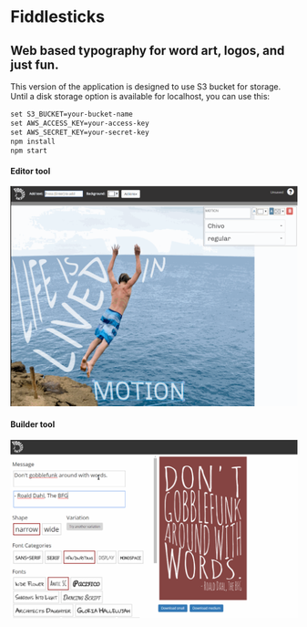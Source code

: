 # Fiddlesticks

## Web based typography for word art, logos, and just fun.

This version of the application is designed to use S3 bucket for storage. 
Until a disk storage option is available for localhost, you can use this:

```
set S3_BUCKET=your-bucket-name
set AWS_ACCESS_KEY=your-access-key
set AWS_SECRET_KEY=your-secret-key
npm install
npm start
```

#### Editor tool

![Editor demo](/fstx-demo.gif?raw=true "Editor demo")

#### Builder tool

![Builder demo](/fstx-builder-demo.gif?raw=true "Builder demo")